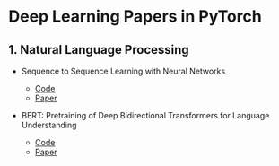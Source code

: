 # Deep Learning Papers in PyTorch

## 1. Natural Language Processing
- Sequence to Sequence Learning with Neural Networks
    - [Code](https://github.com/auhide/dl-papers/blob/main/notebooks/1.%20Sequence%20to%20Sequence%20Learning%20with%20Neural%20Networks.ipynb)
    - [Paper](https://arxiv.org/pdf/1409.3215v3.pdf)

- BERT: Pretraining of Deep Bidirectional Transformers for Language Understanding
    - [Code](https://github.com/auhide/dl-papers/blob/main/notebooks/2.%20BERT%2C%20Pre-training%20of%20Deep%20Bidirectional%20Transformers%20for%20%20Language%20Understanding.ipynb)
    - [Paper](https://arxiv.org/abs/1810.04805)